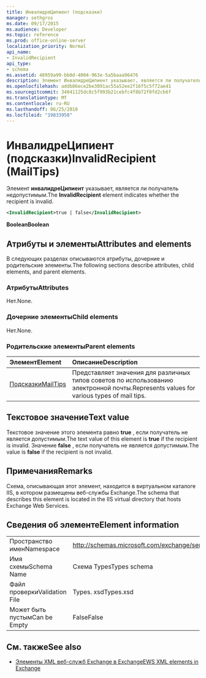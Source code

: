 ```yaml
---
title: ИнвалидреЦипиент (подсказки)
manager: sethgros
ms.date: 09/17/2015
ms.audience: Developer
ms.topic: reference
ms.prod: office-online-server
localization_priority: Normal
api_name:
- InvalidRecipient
api_type:
- schema
ms.assetid: 48959a99-bb0d-4004-963e-5a5baaa96476
description: Элемент ИнвалидреЦипиент указывает, является ли получатель недопустимым.
ms.openlocfilehash: addb86ece2be3091ac55a52ee2f16f5c5f72ae41
ms.sourcegitcommit: 34041125dc8c5f993b21cebfc4f8b72f0fd2cb6f
ms.translationtype: MT
ms.contentlocale: ru-RU
ms.lasthandoff: 06/25/2018
ms.locfileid: "19833958"
---
```

# <a name="invalidrecipient-mailtips"></a><span data-ttu-id="c4140-103">ИнвалидреЦипиент (подсказки)</span><span class="sxs-lookup"><span data-stu-id="c4140-103">InvalidRecipient (MailTips)</span></span>

<span data-ttu-id="c4140-104">Элемент **инвалидреЦипиент** указывает, является ли получатель недопустимым.</span><span class="sxs-lookup"><span data-stu-id="c4140-104">The **InvalidRecipient** element indicates whether the recipient is invalid.</span></span> 
  
```XML
<InvalidRecipient>true | false</InvalidRecipient>
```

 <span data-ttu-id="c4140-105">**Boolean**</span><span class="sxs-lookup"><span data-stu-id="c4140-105">**Boolean**</span></span>
## <a name="attributes-and-elements"></a><span data-ttu-id="c4140-106">Атрибуты и элементы</span><span class="sxs-lookup"><span data-stu-id="c4140-106">Attributes and elements</span></span>

<span data-ttu-id="c4140-107">В следующих разделах описываются атрибуты, дочерние и родительские элементы.</span><span class="sxs-lookup"><span data-stu-id="c4140-107">The following sections describe attributes, child elements, and parent elements.</span></span>
  
### <a name="attributes"></a><span data-ttu-id="c4140-108">Атрибуты</span><span class="sxs-lookup"><span data-stu-id="c4140-108">Attributes</span></span>

<span data-ttu-id="c4140-109">Нет.</span><span class="sxs-lookup"><span data-stu-id="c4140-109">None.</span></span>
  
### <a name="child-elements"></a><span data-ttu-id="c4140-110">Дочерние элементы</span><span class="sxs-lookup"><span data-stu-id="c4140-110">Child elements</span></span>

<span data-ttu-id="c4140-111">Нет.</span><span class="sxs-lookup"><span data-stu-id="c4140-111">None.</span></span>
  
### <a name="parent-elements"></a><span data-ttu-id="c4140-112">Родительские элементы</span><span class="sxs-lookup"><span data-stu-id="c4140-112">Parent elements</span></span>

|<span data-ttu-id="c4140-113">**Элемент**</span><span class="sxs-lookup"><span data-stu-id="c4140-113">**Element**</span></span>|<span data-ttu-id="c4140-114">**Описание**</span><span class="sxs-lookup"><span data-stu-id="c4140-114">**Description**</span></span>|
|:-----|:-----|
|[<span data-ttu-id="c4140-115">Подсказки</span><span class="sxs-lookup"><span data-stu-id="c4140-115">MailTips</span></span>](mailtips.md) <br/> |<span data-ttu-id="c4140-116">Представляет значения для различных типов советов по использованию электронной почты.</span><span class="sxs-lookup"><span data-stu-id="c4140-116">Represents values for various types of mail tips.</span></span>  <br/> |
   
## <a name="text-value"></a><span data-ttu-id="c4140-117">Текстовое значение</span><span class="sxs-lookup"><span data-stu-id="c4140-117">Text value</span></span>

<span data-ttu-id="c4140-118">Текстовое значение этого элемента равно **true** , если получатель не является допустимым.</span><span class="sxs-lookup"><span data-stu-id="c4140-118">The text value of this element is **true** if the recipient is invalid.</span></span> <span data-ttu-id="c4140-119">Значение **false** , если получатель не является допустимым.</span><span class="sxs-lookup"><span data-stu-id="c4140-119">The value is **false** if the recipient is not invalid.</span></span> 
  
## <a name="remarks"></a><span data-ttu-id="c4140-120">Примечания</span><span class="sxs-lookup"><span data-stu-id="c4140-120">Remarks</span></span>

<span data-ttu-id="c4140-121">Схема, описывающая этот элемент, находится в виртуальном каталоге IIS, в котором размещены веб-службы Exchange.</span><span class="sxs-lookup"><span data-stu-id="c4140-121">The schema that describes this element is located in the IIS virtual directory that hosts Exchange Web Services.</span></span>
  
## <a name="element-information"></a><span data-ttu-id="c4140-122">Сведения об элементе</span><span class="sxs-lookup"><span data-stu-id="c4140-122">Element information</span></span>

|||
|:-----|:-----|
|<span data-ttu-id="c4140-123">Пространство имен</span><span class="sxs-lookup"><span data-stu-id="c4140-123">Namespace</span></span>  <br/> |http://schemas.microsoft.com/exchange/services/2006/types  <br/> |
|<span data-ttu-id="c4140-124">Имя схемы</span><span class="sxs-lookup"><span data-stu-id="c4140-124">Schema Name</span></span>  <br/> |<span data-ttu-id="c4140-125">Схема Types</span><span class="sxs-lookup"><span data-stu-id="c4140-125">Types schema</span></span>  <br/> |
|<span data-ttu-id="c4140-126">Файл проверки</span><span class="sxs-lookup"><span data-stu-id="c4140-126">Validation File</span></span>  <br/> |<span data-ttu-id="c4140-127">Types. xsd</span><span class="sxs-lookup"><span data-stu-id="c4140-127">Types.xsd</span></span>  <br/> |
|<span data-ttu-id="c4140-128">Может быть пустым</span><span class="sxs-lookup"><span data-stu-id="c4140-128">Can be Empty</span></span>  <br/> |<span data-ttu-id="c4140-129">False</span><span class="sxs-lookup"><span data-stu-id="c4140-129">False</span></span>  <br/> |
   
## <a name="see-also"></a><span data-ttu-id="c4140-130">См. также</span><span class="sxs-lookup"><span data-stu-id="c4140-130">See also</span></span>



- [<span data-ttu-id="c4140-131">Элементы XML веб-служб Exchange в Exchange</span><span class="sxs-lookup"><span data-stu-id="c4140-131">EWS XML elements in Exchange</span></span>](ews-xml-elements-in-exchange.md)

